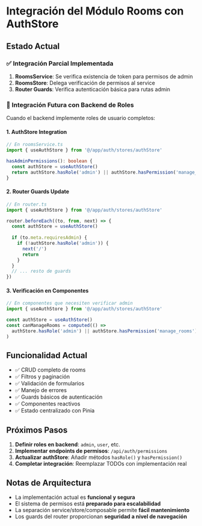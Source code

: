 # Integración del Módulo Rooms con AuthStore

## Estado Actual

### ✅ Integración Parcial Implementada

1. **RoomsService**: Se verifica existencia de token para permisos de admin
2. **RoomsStore**: Delega verificación de permisos al service
3. **Router Guards**: Verifica autenticación básica para rutas admin

### 🔄 Integración Futura con Backend de Roles

Cuando el backend implemente roles de usuario completos:

#### 1. AuthStore Integration
```typescript
// En roomsService.ts
import { useAuthStore } from '@/app/auth/stores/authStore'

hasAdminPermissions(): boolean {
  const authStore = useAuthStore()
  return authStore.hasRole('admin') || authStore.hasPermission('manage_rooms')
}
```

#### 2. Router Guards Update
```typescript
// En router.ts
import { useAuthStore } from '@/app/auth/stores/authStore'

router.beforeEach((to, from, next) => {
  const authStore = useAuthStore()
  
  if (to.meta.requiresAdmin) {
    if (!authStore.hasRole('admin')) {
      next('/')
      return
    }
  }
  // ... resto de guards
})
```

#### 3. Verificación en Componentes
```typescript
// En componentes que necesiten verificar admin
import { useAuthStore } from '@/app/auth/stores/authStore'

const authStore = useAuthStore()
const canManageRooms = computed(() => 
  authStore.hasRole('admin') || authStore.hasPermission('manage_rooms')
)
```

## Funcionalidad Actual

- ✅ CRUD completo de rooms
- ✅ Filtros y paginación
- ✅ Validación de formularios
- ✅ Manejo de errores
- ✅ Guards básicos de autenticación
- ✅ Componentes reactivos
- ✅ Estado centralizado con Pinia

## Próximos Pasos

1. **Definir roles en backend**: `admin`, `user`, etc.
2. **Implementar endpoints de permisos**: `/api/auth/permissions`
3. **Actualizar authStore**: Añadir métodos `hasRole()` y `hasPermission()`
4. **Completar integración**: Reemplazar TODOs con implementación real

## Notas de Arquitectura

- La implementación actual es **funcional y segura**
- El sistema de permisos está **preparado para escalabilidad**
- La separación service/store/composable permite **fácil mantenimiento**
- Los guards del router proporcionan **seguridad a nivel de navegación**
